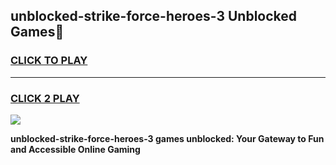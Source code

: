 
## unblocked-strike-force-heroes-3 Unblocked Games👋
<h3>
<a href="https://news.freeplayer.one?title=unblocked-strike-force-heroes-3&ref=16F">CLICK TO PLAY</a></h3>
<hr>

<h3>
<a href="https://news.freeplayer.one?title=unblocked-strike-force-heroes-3&ref=16F">CLICK 2 PLAY</a>
  
</h3>

<a href="https://news.freeplayer.one?title=unblocked-strike-force-heroes-3&ref=16F/"><img src="https://clearcache.store/games.png"></a>


**unblocked-strike-force-heroes-3 games unblocked: Your Gateway to Fun and Accessible Online Gaming**
